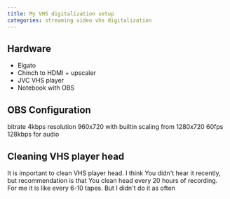 ```yaml
---
title: My VHS digitalization setup
categories: streaming video vhs digitalization
---
```


## Hardware
 * Elgato
 * Chinch to HDMI + upscaler
 * JVC VHS player
 * Notebook with OBS
 
## OBS Configuration
bitrate 4kbps
resolution 960x720 with builtin scaling from 1280x720
60fps
128kbps for audio

## Cleaning VHS player head
It is important to clean VHS player head. I think You didn't hear it recently, but recommendation is that You clean head every 20 hours of recording. For me it is like every 6-10 tapes. But I didn't do it as often
